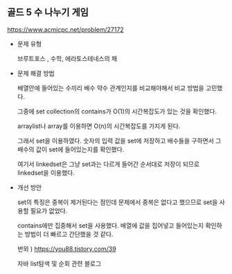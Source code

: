 ## 골드 5 수 나누기 게임

https://www.acmicpc.net/problem/27172

- 문제 유형

  브루트포스 , 수학, 에라토스테네스의 채

- 문제 해결 방법

  배열안에 들어있는 수끼리 배수 약수 관계인지를 비교해야해서 비교 방법을 고민했다.

  그중에 set collection의 contains가 O(1)의 시간복잡도가 있는 것을 확인했다.

  arraylist나 array를 이용하면 O(n)의 시간복잡도를 가지게 된다.

  그래서 set을 이용하였다. 숫자의 입력 값을 set에 저장하고 배수들을 구하면서 그 배수의 값이 set에 들어있는지를 확인했다.

  여기서 linkedset은 그냥 set과는 다르게 들어간 순서대로 저장이 되므로 linkedset을 이용했다.

- 개선 방안

  set의 특징은 중복이 제거된다는 점인데 문제에서 중복은 없다고 했으므로 set을 사용할 필요가 없었다.

  contains에만 집중해서 set을 사용했다. 배열에 값을 집어넣고 들어있는지 확인하는 방법이 더 빠르고 간단했을 것 같다.

  번외 ) https://you88.tistory.com/39

  자바 list탐색 및 순회 관련 블로그
